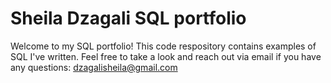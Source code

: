 # Sheila Dzagali SQL portfolio

Welcome to my SQL portfolio! This code respository contains examples of SQL I've written. Feel free to take a look and reach out via email if you have any questions: dzagalisheila@gmail.com
